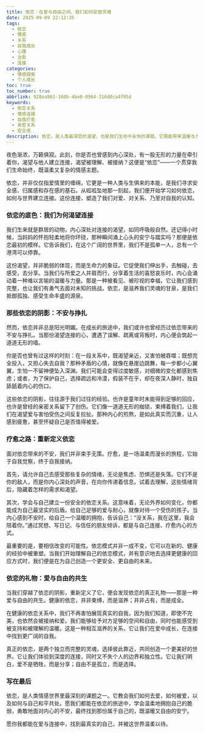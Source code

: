 ```yaml
---
title: 依恋：在爱与自由之间，我们如何安放灵魂
date: 2025-09-09 22:12:35
tags:
  - 依恋
  - 情感
  - 关系
  - 自我成长
  - 心理
  - 治愈
  - 连接
categories:
  - 情感探索
  - 个人成长
toc: true
toc_number: true
abbrlink: 928ea861-160b-4be0-8964-316d0ca4f95d
keywords:
  - 依恋关系
  - 情感连接
  - 自我疗愈
  - 亲密关系
  - 安全感
description: 依恋，是人类最深层的渴望，也是我们生命中永恒的课题。它既能带来温暖与力量，也可能伴随不安与挣扎。这篇文章将带你走进依恋的内心世界，探索我们为何渴望连接，如何面对依恋中的阴影，并最终学会如何在爱与自由之间，找到属于自己的平衡与安宁。
---
```


夜色渐浓，万籁俱寂。此刻，你是否也曾感到内心深处，有一股无形的力量在牵引着你，渴望与他人建立连接，渴望被理解、被接纳？这便是“依恋”——一个贯穿我们生命始终，既温柔又复杂的情感主题。

依恋，并非仅仅指爱情里的缠绵，它更是一种人类与生俱来的本能，是我们寻求安全感、归属感和存在感的基石。从呱呱坠地那一刻起，我们便开始学习如何依恋，如何与世界建立连接。这份连接，塑造了我们对爱、对关系、乃至对自我的认知。

### 依恋的底色：我们为何渴望连接

我们生来就是群居的动物，内心深处对连接的渴望，如同呼吸般自然。还记得小时候，当妈妈的怀抱轻柔地将你环绕，那种瞬间涌上心头的安宁与踏实吗？那便是依恋最初的模样。它告诉我们，在这个广阔的世界里，我们不是孤单一人，总有一个港湾可以停靠。

这份渴望，并非脆弱的体现，而是生命力的象征。它促使我们伸出手，去触碰，去感受，去分享。当我们与所爱之人并肩而行，分享着生活的喜怒哀乐时，内心会涌动着一种难以言喻的温暖与力量。那是一种被看见、被珍视的幸福，它让我们感到完整，也让我们有勇气去面对未知的挑战。依恋，是滋养我们灵魂的甘泉，是我们抵御孤独、感受生命丰盛的源泉。

### 那些依恋的阴影：不安与挣扎

然而，依恋并非总是阳光明媚。在成长的旅途中，我们或许也曾经历过依恋带来的不安与挣扎。当那份渴望连接的心，遭遇了误解、疏离或背叛时，内心便会筑起一道道无形的墙。

你是否也曾有过这样的时刻：在一段关系中，既渴望亲近，又害怕被吞噬；既想完全投入，又担心失去自我？那种矛盾的心情，就像在悬崖边跳舞，每一步都小心翼翼，生怕一不留神便坠入深渊。我们可能会变得过度敏感，对细微的变化都感到焦虑；或者，为了保护自己，选择疏远和冷漠，假装不在乎，却在夜深人静时，独自舔舐着内心的伤口。

这些依恋的阴影，往往源于我们过往的经验。也许是童年时未能得到足够的回应，也许是曾经的亲密关系留下了创伤。它们像一道道无形的枷锁，束缚着我们，让我们在渴望爱与害怕受伤之间反复拉扯。那种内心的煎熬，是如此真实而沉重，让人感到疲惫，甚至怀疑自己是否值得被爱。

### 疗愈之路：重新定义依恋

面对依恋带来的不安，我们并非束手无策。疗愈，是一场温柔而漫长的旅程，它始于自我觉察，终于自我接纳。

首先，请允许自己去感受那些复杂的情绪，无论是焦虑、恐惧还是失落。它们不是你的敌人，而是你内心深处的声音，在向你传递着信息。试着去理解，这些情绪背后，隐藏着怎样的需求和渴望。

其次，学会与自己建立一份安全的依恋关系。这意味着，无论外界如何变化，你都能成为自己最坚实的后盾。给自己足够的爱与耐心，就像对待一个受伤的孩子。当内心感到不安时，给自己一个温暖的拥抱，告诉自己：“没关系，我在这里，我会陪着你。”通过冥想、写日记、与信任的朋友倾诉，都是与自己连接、疗愈内心的方式。

最重要的是，要相信改变的可能性。依恋模式并非一成不变，它可以在新的、健康的经验中被重塑。当我们开始理解自己的依恋模式，并有意识地去选择更健康的回应方式时，我们便是在为自己创造一个更安全、更自由的未来。

### 依恋的礼物：爱与自由的共生

当我们穿越了依恋的阴影，重新定义了它，便会发现依恋的真正礼物——那是一种爱与自由的共生。健康的依恋，并非束缚，而是滋养；并非占有，而是成全。

在健康的依恋关系中，我们不再害怕展现真实的自我，因为我们知道，即使不完美，也依然会被接纳和爱。我们能够给予对方足够的空间和自由，同时也能感受到被支持和被理解的温暖。这是一种相互滋养的关系，它让我们在爱中成长，在连接中找到更广阔的自我。

真正的依恋，是两个独立而完整的灵魂，选择彼此靠近，共同创造一个更美好的世界。它让我们体验到深度的连接，同时又不失个人的边界和独立性。它让我们明白，爱不是牺牲，而是分享；自由不是孤立，而是选择。

### 写在最后

依恋，是人类情感世界里最深刻的课题之一。它教会我们如何去爱，如何被爱，以及如何与自己和平共处。愿我们都能在依恋的旅途中，学会温柔地拥抱自己的脆弱，勇敢地面对内心的不安，最终找到那份属于自己的，既温暖又自由的安宁。

愿你我都能在爱与连接中，找到最真实的自己，并被这世界温柔以待。